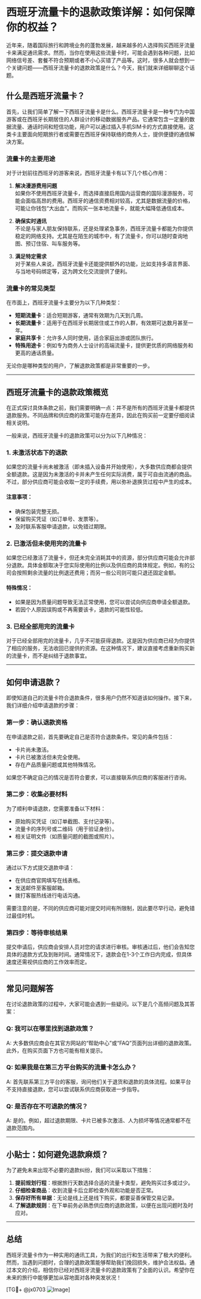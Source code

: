 # 西班牙流量卡的退款政策详解：如何保障你的权益？

近年来，随着国际旅行和跨境业务的蓬勃发展，越来越多的人选择购买西班牙流量卡来满足通讯需求。然而，当你在使用这些流量卡时，可能会遇到各种问题，比如网络信号差、套餐不符合预期或者不小心买错了产品等。这时，很多人就会想到一个关键问题——西班牙流量卡的退款政策是什么？今天，我们就来详细聊聊这个话题。

## 什么是西班牙流量卡？

首先，让我们简单了解一下西班牙流量卡是什么。西班牙流量卡是一种专门为中国游客或在西班牙长期居住的人群设计的移动数据服务产品。它通常包含一定量的数据流量、通话时间和短信功能，用户可以通过插入手机SIM卡的方式直接使用。这类卡主要面向短期旅行者或需要在西班牙保持联络的商务人士，提供便捷的通信解决方案。

### 流量卡的主要用途

对于计划前往西班牙的游客来说，西班牙流量卡有以下几个核心作用：

1. **解决漫游费用问题**  
   如果你不使用西班牙流量卡，而选择直接启用国内运营商的国际漫游服务，可能会面临高昂的费用。西班牙的通信资费相对较高，尤其是数据流量的价格，可能让你钱包“大出血”。而购买一张本地流量卡，就能大幅降低通信成本。

2. **确保实时通讯**  
   不论是与家人朋友保持联系，还是处理紧急事务，西班牙流量卡都能为你提供稳定的网络支持。尤其是在陌生的城市中，有了流量卡，你可以随时查询地图、预订住宿、叫车服务等。

3. **满足特定需求**  
   对于某些人来说，西班牙流量卡还能提供额外的功能，比如支持多语言界面、与当地号码绑定等，这为跨文化交流提供了便利。

### 流量卡的常见类型

在市面上，西班牙流量卡主要分为以下几种类型：

- **短期流量卡**：适合短期游客，通常有效期为几天到几周。
- **长期流量卡**：适用于在西班牙长期居住或工作的人群，有效期可达数月甚至一年。
- **家庭共享卡**：允许多人同时使用，适合家庭出游或团队旅行。
- **特殊用途卡**：例如专为商务人士设计的高端流量卡，提供更优质的网络服务和更高的通话质量。

无论你是哪种类型的用户，了解退款政策都是非常重要的一步。

---

## 西班牙流量卡的退款政策概览

在正式探讨具体条款之前，我们需要明确一点：并不是所有的西班牙流量卡都提供退款服务。不同品牌和供应商的政策可能存在差异，因此在购买前一定要仔细阅读相关说明。

一般来说，西班牙流量卡的退款政策可以分为以下几种情况：

### 1. 未激活状态下的退款

如果您的流量卡尚未被激活（即未插入设备并开始使用），大多数供应商都会提供全额退款。这是因为未激活的卡并未产生任何实际消费，属于可自由流通的商品。不过，部分供应商可能会收取一定的手续费，用以弥补退换货过程中产生的成本。

#### 注意事项：
- 确保包装完整无损。
- 保留购买凭证（如订单号、发票等）。
- 及时联系客服申请退款，以免错过期限。

### 2. 已激活但未使用完的流量卡

如果您已经激活了流量卡，但还未完全消耗其中的资源，部分供应商可能会允许部分退款。具体金额取决于您实际使用的比例以及供应商的具体规定。例如，有的公司会按照剩余流量的比例退还费用；而另一些公司则可能只退还固定金额。

#### 特殊情况：
- 如果是因为质量问题导致无法正常使用，您可以尝试向供应商申请全额退款。
- 若因个人原因误购或不再需要该卡，退款的可能性较低。

### 3. 已经全部用完的流量卡

对于已经全部用完的流量卡，几乎不可能获得退款。这是因为供应商已经为你提供了相应的服务，无法收回已提供的资源。在这种情况下，建议直接考虑重新购买新的流量卡，而不是纠结于退款事宜。

---

## 如何申请退款？

即使知道自己的流量卡符合退款条件，很多用户仍然不知道该如何操作。接下来，我们详细介绍申请退款的步骤：

### 第一步：确认退款资格

在申请退款之前，首先要确定自己是否符合退款条件。常见的条件包括：
- 卡片尚未激活。
- 卡片已被激活但未完全使用。
- 存在产品质量问题或其他特殊情况。

如果您不确定自己的情况是否符合要求，可以直接联系供应商的客服进行咨询。

### 第二步：收集必要材料

为了顺利申请退款，您需要准备以下材料：
- 原始购买凭证（如订单截图、支付记录等）。
- 流量卡的序列号或二维码（用于验证身份）。
- 相关证明文件（如质量问题的截图或照片）。

### 第三步：提交退款申请

通过以下方式提交退款申请：
- 在供应商官网填写在线表格。
- 发送邮件至客服邮箱。
- 拨打客服热线进行电话沟通。

需要注意的是，不同的供应商可能对提交时间有所限制，因此要尽早行动，避免错过最佳时机。

### 第四步：等待审核结果

提交申请后，供应商会安排人员对您的请求进行审核。审核通过后，他们会告知您具体的退款方式及到账时间。通常情况下，退款会在1-3个工作日内完成，但具体速度还需视供应商的工作效率而定。

---

## 常见问题解答

在讨论退款政策的过程中，大家可能会遇到一些疑问。以下是几个高频问题及其答案：

### Q: 我可以在哪里找到退款政策？
A: 大多数供应商会在其官方网站的“帮助中心”或“FAQ”页面列出详细的退款政策。此外，在购买页面下方也可能有相关提示。

### Q: 如果我是在第三方平台购买的流量卡怎么办？
A: 首先联系第三方平台的客服，询问他们关于退货和退款的具体流程。如果平台不支持直接退款，您可以尝试联系供应商获取进一步指导。

### Q: 是否存在不可退款的情况？
A: 是的。例如，超过退款期限、卡片已被多次激活、人为损坏等情况通常都不在退款范围内。

---

## 小贴士：如何避免退款麻烦？

为了避免未来出现不必要的退款纠纷，我们可以采取以下措施：
1. **提前规划行程**：根据旅行天数选择合适的流量卡类型，避免购买过多或过少。
2. **仔细检查商品**：收到流量卡后立即检查外观和功能是否正常。
3. **保存好所有单据**：无论是线上还是线下购买，都要妥善保管交易记录。
4. **了解退款规则**：在下单前务必熟悉供应商的退款政策，以便在出现问题时及时应对。

---

## 总结

西班牙流量卡作为一种实用的通讯工具，为我们的出行和生活带来了极大的便利。然而，当遇到问题时，合理的退款政策能够帮助我们挽回损失，维护合法权益。通过本文的介绍，相信你已经对西班牙流量卡的退款政策有了全面的认识。希望你在未来的旅行中能够更加从容地面对各种突发状况！

[TG💪+ @jx0703 ![Image](https://github.com/user-attachments/assets/dbca1d08-cadb-493c-b0ec-ad6f7a83f270)]